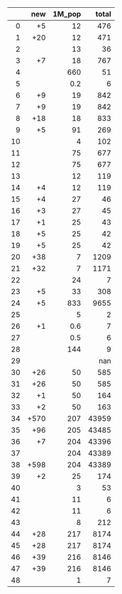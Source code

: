 |    |   new |   1M_pop |   total |
|---:|------:|---------:|--------:|
|  0 |    +5 |     12   |     476 |
|  1 |   +20 |     12   |     471 |
|  2 |       |     13   |      36 |
|  3 |    +7 |     18   |     767 |
|  4 |       |    660   |      51 |
|  5 |       |      0.2 |       6 |
|  6 |    +9 |     19   |     842 |
|  7 |    +9 |     19   |     842 |
|  8 |   +18 |     18   |     833 |
|  9 |    +5 |     91   |     269 |
| 10 |       |      4   |     102 |
| 11 |       |     75   |     677 |
| 12 |       |     75   |     677 |
| 13 |       |     12   |     119 |
| 14 |    +4 |     12   |     119 |
| 15 |    +4 |     27   |      46 |
| 16 |    +3 |     27   |      45 |
| 17 |    +1 |     25   |      43 |
| 18 |    +5 |     25   |      42 |
| 19 |    +5 |     25   |      42 |
| 20 |   +38 |      7   |    1209 |
| 21 |   +32 |      7   |    1171 |
| 22 |       |     24   |       7 |
| 23 |    +5 |     33   |     308 |
| 24 |    +5 |    833   |    9655 |
| 25 |       |      5   |       2 |
| 26 |    +1 |      0.6 |       7 |
| 27 |       |      0.5 |       6 |
| 28 |       |    144   |       9 |
| 29 |       |          |     nan |
| 30 |   +26 |     50   |     585 |
| 31 |   +26 |     50   |     585 |
| 32 |    +1 |     50   |     164 |
| 33 |    +2 |     50   |     163 |
| 34 |  +570 |    207   |   43959 |
| 35 |   +96 |    205   |   43485 |
| 36 |    +7 |    204   |   43396 |
| 37 |       |    204   |   43389 |
| 38 |  +598 |    204   |   43389 |
| 39 |    +2 |     25   |     174 |
| 40 |       |      3   |      53 |
| 41 |       |     11   |       6 |
| 42 |       |     11   |       6 |
| 43 |       |      8   |     212 |
| 44 |   +28 |    217   |    8174 |
| 45 |   +28 |    217   |    8174 |
| 46 |   +39 |    216   |    8146 |
| 47 |   +39 |    216   |    8146 |
| 48 |       |      1   |       7 |